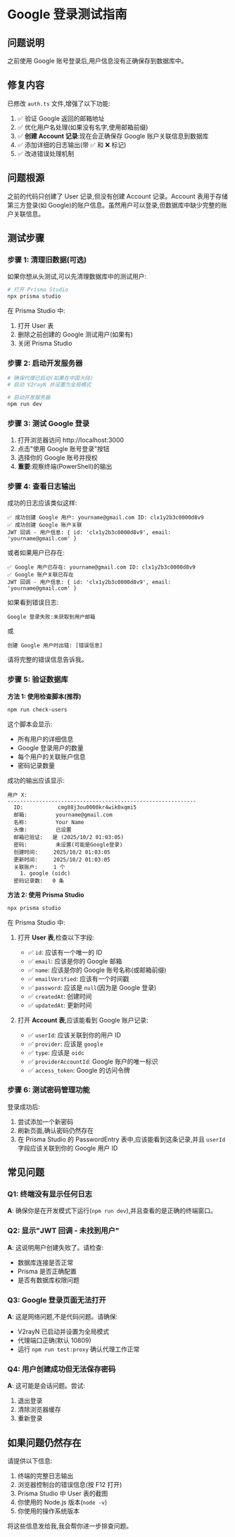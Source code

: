 # Google 登录测试指南

## 问题说明
之前使用 Google 账号登录后,用户信息没有正确保存到数据库中。

## 修复内容
已修改 `auth.ts` 文件,增强了以下功能:
1. ✅ 验证 Google 返回的邮箱地址
2. ✅ 优化用户名处理(如果没有名字,使用邮箱前缀)
3. ✅ **创建 Account 记录**:现在会正确保存 Google 账户关联信息到数据库
4. ✅ 添加详细的日志输出(带 ✅ 和 ❌ 标记)
5. ✅ 改进错误处理机制

## 问题根源
之前的代码只创建了 User 记录,但没有创建 Account 记录。Account 表用于存储第三方登录(如 Google)的账户信息。虽然用户可以登录,但数据库中缺少完整的账户关联信息。

## 测试步骤

### 步骤 1: 清理旧数据(可选)
如果你想从头测试,可以先清理数据库中的测试用户:

```powershell
# 打开 Prisma Studio
npx prisma studio
```

在 Prisma Studio 中:
1. 打开 User 表
2. 删除之前创建的 Google 测试用户(如果有)
3. 关闭 Prisma Studio

### 步骤 2: 启动开发服务器

```powershell
# 确保代理已启动(如果在中国大陆)
# 启动 V2rayN 并设置为全局模式

# 启动开发服务器
npm run dev
```

### 步骤 3: 测试 Google 登录

1. 打开浏览器访问 http://localhost:3000
2. 点击"使用 Google 账号登录"按钮
3. 选择你的 Google 账号并授权
4. **重要**:观察终端(PowerShell)的输出

### 步骤 4: 查看日志输出

成功的日志应该类似这样:

```
✅ 成功创建 Google 用户: yourname@gmail.com ID: clx1y2b3c0000d8v9
✅ 成功创建 Google 账户关联
JWT 回调 - 用户信息: { id: 'clx1y2b3c0000d8v9', email: 'yourname@gmail.com' }
```

或者如果用户已存在:

```
✅ Google 用户已存在: yourname@gmail.com ID: clx1y2b3c0000d8v9
✅ Google 账户关联已存在
JWT 回调 - 用户信息: { id: 'clx1y2b3c0000d8v9', email: 'yourname@gmail.com' }
```

如果看到错误日志:
```
Google 登录失败:未获取到用户邮箱
```
或
```
创建 Google 用户时出错: [错误信息]
```

请将完整的错误信息告诉我。

### 步骤 5: 验证数据库

**方法 1: 使用检查脚本(推荐)**

```powershell
npm run check-users
```

这个脚本会显示:
- 所有用户的详细信息
- Google 登录用户的数量
- 每个用户的关联账户信息
- 密码记录数量

成功的输出应该显示:
```
用户 X:
------------------------------------------------------------
  ID:           cmg88j3ou0000kr4wik0xqmi5
  邮箱:         yourname@gmail.com
  名称:         Your Name
  头像:         已设置
  邮箱已验证:   是 (2025/10/2 01:03:05)
  密码:         未设置(可能是Google登录)
  创建时间:     2025/10/2 01:03:05
  更新时间:     2025/10/2 01:03:05
  关联账户:     1 个
    1. google (oidc)
  密码记录数:   0 条
```

**方法 2: 使用 Prisma Studio**

```powershell
npx prisma studio
```

在 Prisma Studio 中:
1. 打开 **User 表**,检查以下字段:
   - ✅ `id`: 应该有一个唯一的 ID
   - ✅ `email`: 应该是你的 Google 邮箱
   - ✅ `name`: 应该是你的 Google 账号名称(或邮箱前缀)
   - ✅ `emailVerified`: 应该有一个时间戳
   - ✅ `password`: 应该是 `null`(因为是 Google 登录)
   - ✅ `createdAt`: 创建时间
   - ✅ `updatedAt`: 更新时间

2. 打开 **Account 表**,应该能看到 Google 账户记录:
   - ✅ `userId`: 应该关联到你的用户 ID
   - ✅ `provider`: 应该是 `google`
   - ✅ `type`: 应该是 `oidc`
   - ✅ `providerAccountId`: Google 账户的唯一标识
   - ✅ `access_token`: Google 的访问令牌

### 步骤 6: 测试密码管理功能

登录成功后:
1. 尝试添加一个新密码
2. 刷新页面,确认密码仍然存在
3. 在 Prisma Studio 的 PasswordEntry 表中,应该能看到这条记录,并且 `userId` 字段应该关联到你的 Google 用户 ID

## 常见问题

### Q1: 终端没有显示任何日志
**A**: 确保你是在开发模式下运行(`npm run dev`),并且查看的是正确的终端窗口。

### Q2: 显示"JWT 回调 - 未找到用户"
**A**: 这说明用户创建失败了。请检查:
- 数据库连接是否正常
- Prisma 是否正确配置
- 是否有数据库权限问题

### Q3: Google 登录页面无法打开
**A**: 这是网络问题,不是代码问题。请确保:
- V2rayN 已启动并设置为全局模式
- 代理端口正确(默认 10809)
- 运行 `npm run test:proxy` 确认代理工作正常

### Q4: 用户创建成功但无法保存密码
**A**: 这可能是会话问题。尝试:
1. 退出登录
2. 清除浏览器缓存
3. 重新登录

## 如果问题仍然存在

请提供以下信息:
1. 终端的完整日志输出
2. 浏览器控制台的错误信息(按 F12 打开)
3. Prisma Studio 中 User 表的截图
4. 你使用的 Node.js 版本(`node -v`)
5. 你使用的操作系统版本

将这些信息发给我,我会帮你进一步排查问题。
